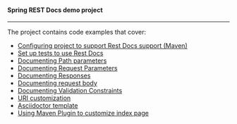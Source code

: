 #### Spring REST Docs demo project
<hr/>

<p>The project contains code examples that cover:

+ [Configuring project to support Rest Docs support (Maven)](https://github.com/Anthony17J8/sfg-restdocs-example/commit/37924c39a3a612a752adfd217d5f892ee597f7a5)
+ [Set up tests to use Rest Docs](https://github.com/Anthony17J8/sfg-restdocs-example/commit/e18722bfc5ed6f17234a8dd0ef0e281f4a97c3b3)
+ [Documenting Path parameters](https://github.com/Anthony17J8/sfg-restdocs-example/commit/cab6420130093f460098a5f9d49baa3c68d498c8)
+ [Documenting Request Parameters](https://github.com/Anthony17J8/sfg-restdocs-example/commit/13cfadf21f29d2d47ff892335c8af392a58bc055)
+ [Documenting Responses](https://github.com/Anthony17J8/sfg-restdocs-example/commit/c15a5cf4f2cbd28090c3cf7a7b80ddcd618fcaed)
+ [Documenting request body](https://github.com/Anthony17J8/sfg-restdocs-example/commit/c15a5cf4f2cbd28090c3cf7a7b80ddcd618fcaed)
+ [Documenting Validation Constraints](https://github.com/Anthony17J8/sfg-restdocs-example/commit/0e0e889854b18a67088b2e5a1f533ef75c7e0edd)
+ [URI customization](https://github.com/Anthony17J8/sfg-restdocs-example/commit/6a1799709f14dd85e4aa8a5d7578e02f3031caed)
+ [Asciidoctor template](https://github.com/Anthony17J8/sfg-restdocs-example/commit/f03461d1ad43d1303cc107dbc53bff45389d7ec0)
+ [Using Maven Plugin to customize index page](https://github.com/Anthony17J8/sfg-restdocs-example/commit/029fff034cabb992c88700000cd044fb75ea083f)
